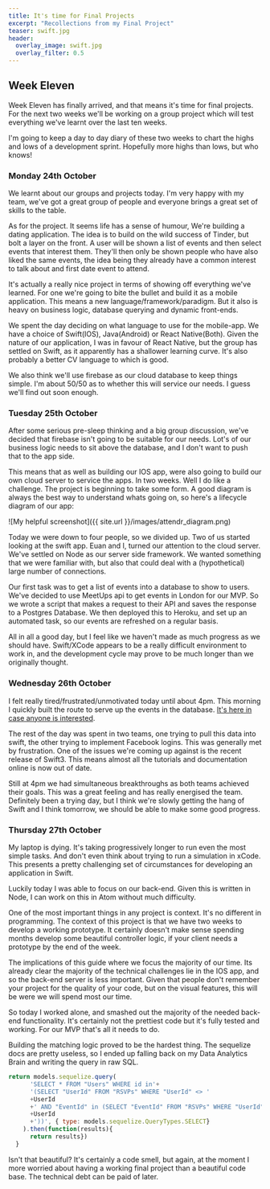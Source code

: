 ```yaml
---
title: It's time for Final Projects
excerpt: "Recollections from my Final Project"
teaser: swift.jpg
header:
  overlay_image: swift.jpg
  overlay_filter: 0.5
---
```

## Week Eleven

Week Eleven has finally arrived, and that means it's time for final projects. For the next two weeks we'll be working on a group project which will test everything we've learnt over the last ten weeks.

I'm going to keep a day to day diary of these two weeks to chart the highs and lows of a development sprint. Hopefully more highs than lows, but who knows!

### Monday 24th October

We learnt about our groups and projects today. I'm very happy with my team, we've got a great group of people and everyone brings a great set of skills to the table.

As for the project. It seems life has a sense of humour, We're building a dating application. The idea is to build on the wild success of Tinder, but bolt a layer on the front. A user will be shown a list of events and then select events that interest them. They'll then only be shown people who have also liked the same events, the idea being they already have a common interest to talk about and first date event to attend.

It's actually a really nice project in terms of showing off everything we've learned. For one we're going to bite the bullet and build it as a mobile application. This means a new language/framework/paradigm. But it also is heavy on business logic, database querying and dynamic front-ends.

We spent the day deciding on what language to use for the mobile-app. We have a choice of Swift(IOS), Java(Android) or React Native(Both). Given the nature of our application, I was in favour of React Native, but the group has settled on Swift, as it apparently has a shallower learning curve. It's also probably a better CV language to which is good.

We also think we'll use firebase as our cloud database to keep things simple. I'm about 50/50 as to whether this will service our needs. I guess we'll find out soon enough.

### Tuesday 25th October

After some serious pre-sleep thinking and a big group discussion, we've decided that firebase isn't going to be suitable for our needs. Lot's of our business logic needs to sit above the database, and I don't want to push that to the app side.

This means that as well as building our IOS app, were also going to build our own cloud server to service the apps. In two weeks. Well I do like a challenge. The project is beginning to take some form. A good diagram is always the best way to understand whats going on, so here's a lifecycle diagram of our app:

![My helpful screenshot]({{ site.url }}/images/attendr_diagram.png)

Today we were down to four people, so we divided up. Two of us started looking at the swift app. Euan and I, turned our attention to the cloud server. We've settled on Node as our server side framework. We wanted something that we were familiar with, but also that could deal with a (hypothetical) large number of connections.

Our first task was to get a list of events into a database to show to users. We've decided to use MeetUps api to get events in London for our MVP. So we wrote a script that makes a request to their API and saves the response to a Postgres Database. We then deployed this to Heroku, and set up an automated task, so our events are refreshed on a regular basis.

All in all a good day, but I feel like we haven't made as much progress as we should have. Swift/XCode appears to be a really difficult environment to work in, and the development cycle may prove to be much longer than we originally thought.

### Wednesday 26th October

I felt really tired/frustrated/unmotivated today until about 4pm. This morning I quickly built the route to serve up the events in the database. [It's here in case anyone is interested](https://attendr-server.herokuapp.com/events).

The rest of the day was spent in two teams, one trying to pull this data into swift, the other trying to implement Facebook logins. This was generally met by frustration. One of the issues we're coming up against is the recent release of Swift3. This means almost all the tutorials and documentation online is now out of date.

Still at 4pm we had simultaneous breakthroughs as both teams achieved their goals. This was a great feeling and has really energised the team. Definitely been a trying day, but I think we're slowly getting the hang of Swift and I think tomorrow, we should be able to make some good progress.

### Thursday 27th October

My laptop is dying. It's taking progressively longer to run even the most simple tasks. And don't even think about trying to run a simulation in xCode. This presents a pretty challenging set of circumstances for developing an application in Swift.

Luckily today I was able to focus on our back-end. Given this is written in Node, I can work on this in Atom without much difficulty.

One of the most important things in any project is context. It's no different in programming. The context of this project is that we have two weeks to develop a working prototype. It certainly doesn't make sense spending months develop some beautiful controller logic, if your client needs a prototype by the end of the week.

The implications of this guide where we focus the majority of our time. Its already clear the majority of the technical challenges lie in the IOS app, and so the back-end server is less important. Given that people don't remember your project for the quality of your code, but on the visual features, this will be were we will spend most our time.

So today I worked alone, and smashed out the majority of the needed back-end functionality. It's certainly not the prettiest code but it's fully tested and working. For our MVP that's all it needs to do.

Building the matching logic proved to be the hardest thing. The sequelize docs are pretty useless, so I ended up falling back on my Data Analytics Brain and writing the query in raw SQL.

```javascript
return models.sequelize.query(
      'SELECT * FROM "Users" WHERE id in'+
      '(SELECT "UserId" FROM "RSVPs" WHERE "UserId" <> '
      +UserId
      +' AND "EventId" in (SELECT "EventId" FROM "RSVPs" WHERE "UserId" = '
      +UserId
      +'))', { type: models.sequelize.QueryTypes.SELECT}
    ).then(function(results){
      return results})
  }
```

Isn't that beautiful? It's certainly a code smell, but again, at the moment I more worried about having a working final project than a beautiful code base. The technical debt can be paid of later.  
